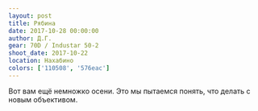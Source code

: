 ```yaml
---
layout: post
title: Рябина
date: 2017-10-28 00:00:00
author: Д.Г.
gear: 70D / Industar 50-2
shoot_date: 2017-10-22
location: Нахабино
colors: ['110508', '576eac']
---
```

Вот вам ещё немножко осени. Это мы пытаемся понять, что делать с новым объективом.

